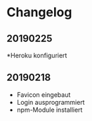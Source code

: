# Changelog

## 20190225

*Heroku konfiguriert

## 20190218

* Favicon eingebaut
* Login ausprogrammiert
* npm-Module installiert